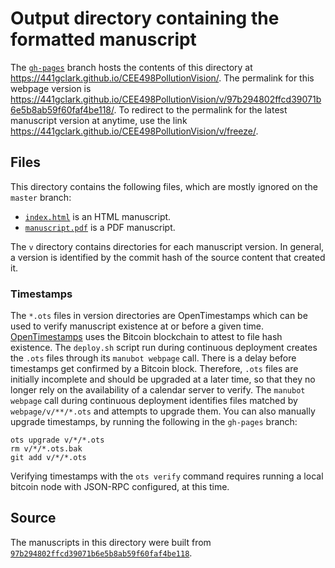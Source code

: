 # Output directory containing the formatted manuscript

The [`gh-pages`](https://github.com/441gclark/CEE498PollutionVision/tree/gh-pages) branch hosts the contents of this directory at <https://441gclark.github.io/CEE498PollutionVision/>.
The permalink for this webpage version is <https://441gclark.github.io/CEE498PollutionVision/v/97b294802ffcd39071b6e5b8ab59f60faf4be118/>.
To redirect to the permalink for the latest manuscript version at anytime, use the link <https://441gclark.github.io/CEE498PollutionVision/v/freeze/>.

## Files

This directory contains the following files, which are mostly ignored on the `master` branch:

+ [`index.html`](index.html) is an HTML manuscript.
+ [`manuscript.pdf`](manuscript.pdf) is a PDF manuscript.

The `v` directory contains directories for each manuscript version.
In general, a version is identified by the commit hash of the source content that created it.

### Timestamps

The `*.ots` files in version directories are OpenTimestamps which can be used to verify manuscript existence at or before a given time.
[OpenTimestamps](https://opentimestamps.org/) uses the Bitcoin blockchain to attest to file hash existence.
The `deploy.sh` script run during continuous deployment creates the `.ots` files through its `manubot webpage` call.
There is a delay before timestamps get confirmed by a Bitcoin block.
Therefore, `.ots` files are initially incomplete and should be upgraded at a later time, so that they no longer rely on the availability of a calendar server to verify.
The `manubot webpage` call during continuous deployment identifies files matched by `webpage/v/**/*.ots` and attempts to upgrade them.
You can also manually upgrade timestamps, by running the following in the `gh-pages` branch:

```shell
ots upgrade v/*/*.ots
rm v/*/*.ots.bak
git add v/*/*.ots
```

Verifying timestamps with the `ots verify` command requires running a local bitcoin node with JSON-RPC configured, at this time.

## Source

The manuscripts in this directory were built from
[`97b294802ffcd39071b6e5b8ab59f60faf4be118`](https://github.com/441gclark/CEE498PollutionVision/commit/97b294802ffcd39071b6e5b8ab59f60faf4be118).
